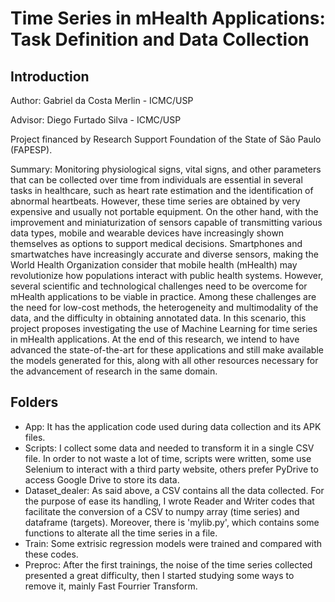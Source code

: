 # Time Series in mHealth Applications: Task Definition and Data Collection

## Introduction

Author: Gabriel da Costa Merlin - ICMC/USP

Advisor: Diego Furtado Silva - ICMC/USP

Project financed by Research Support Foundation of the State of São Paulo (FAPESP).

Summary: Monitoring physiological signs, vital signs, and other parameters that can be collected over time from individuals are essential in several tasks in healthcare, such as heart rate estimation and the identification of abnormal heartbeats. However, these time series are obtained by very expensive and usually not portable equipment. On the other hand, with the improvement and miniaturization of sensors capable of transmitting various data types, mobile and wearable devices have increasingly shown themselves as options to support medical decisions. Smartphones and smartwatches have increasingly accurate and diverse sensors, making the World Health Organization consider that mobile health (mHealth) may revolutionize how populations interact with public health systems. However, several scientific and technological challenges need to be overcome for mHealth applications to be viable in practice. Among these challenges are the need for low-cost methods, the heterogeneity and multimodality of the data, and the difficulty in obtaining annotated data. In this scenario, this project proposes investigating the use of Machine Learning for time series in mHealth applications. At the end of this research, we intend to have advanced the state-of-the-art for these applications and still make available the models generated for this, along with all other resources necessary for the advancement of research in the same domain.

## Folders

- App: It has the application code used during data collection and its APK files.
- Scripts: I collect some data and needed to transform it in a single CSV file. In order to not waste a lot of time, scripts were written, some use Selenium to interact with a third party website, others prefer PyDrive to access Google Drive to store its data.
- Dataset_dealer: As said above, a CSV contains all the data collected. For the purpose of ease its handling, I wrote Reader and Writer codes that facilitate the conversion of a CSV to numpy array (time series) and dataframe (targets). Moreover, there is 'mylib.py', which contains some functions to alterate all the time series in a file.
- Train: Some extrisic regression models were trained and compared with these codes.
- Preproc: After the first trainings, the noise of the time series collected presented a great difficulty, then I started studying some ways to remove it, mainly Fast Fourrier Transform.
